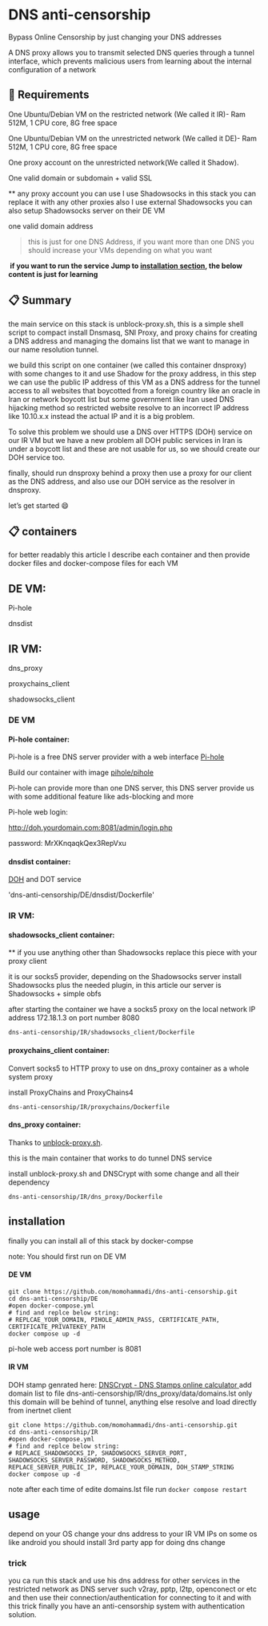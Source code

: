 # DNS anti-censorship
Bypass Online Censorship by just changing your DNS addresses

A DNS proxy allows you to transmit selected DNS queries through a tunnel interface, which prevents malicious users from learning about the internal configuration of a network
## :blue_book: Requirements
One Ubuntu/Debian VM on the restricted network (We called it IR)- Ram 512M, 1 CPU core, 8G free space

One Ubuntu/Debian VM on the unrestricted network (We called it DE)- Ram 512M, 1 CPU core, 8G free space

One proxy account on the unrestricted network(We called it Shadow).

One valid domain or subdomain + valid SSL

** any proxy account you can use I use Shadowsocks in this stack you can replace it with any other proxies also I use external Shadowsocks you can also setup Shadowsocks server on their DE VM

one valid domain address

>this is just for one DNS Address, if you want more than one DNS you should increase your VMs depending on what you want

**‌ if you want to run the service Jump to [installation section](https://github.com/momohammadi/dns-anti-censorship#installation), the below content is just for learning**

## :clipboard: Summary

the main service on this stack is unblock-proxy.sh, this is a simple shell script to compact install Dnsmasq, SNI Proxy, and proxy chains for creating a DNS address and managing the domains list that we want to manage in our name resolution tunnel.

we build this script on one container (we called this container dnsproxy) with some changes to it and use Shadow for the proxy address, in this step we can use the public IP address of this VM as a DNS address for the tunnel access to all websites that boycotted from a foreign country like an oracle in Iran or network boycott list but some government like Iran used DNS hijacking method so restricted website resolve to an incorrect IP address like 10.10.x.x instead the actual IP and it is a big problem.

To solve this problem we should use a DNS over HTTPS (DOH) service on our IR VM but we have a new problem all DOH public services in Iran is under a boycott list and these are not usable for us, so we should create our DOH service too.

finally, should run dnsproxy behind a proxy then use a proxy for our client as the DNS address, and also use our DOH service as the resolver in dnsproxy.

let’s get started :smile: 
## :clipboard: containers

for better readably this article I describe each container and then provide docker files and docker-compose files for each VM
## DE VM: 
Pi-hole

dnsdist
## IR VM: 
dns_proxy

proxychains_client

shadowsocks_client
### DE VM
#### Pi-hole container:
Pi-hole is a free DNS server provider with a web interface [Pi-hole](https://pi-hole.net/)

Build our container with image [pihole/pihole](https://hub.docker.com/r/pihole/pihole)

Pi-hole can provide more than one DNS server, this DNS server provide us with some additional feature like ads-blocking and more

Pi-hole web login: 

http://doh.yourdomain.com:8081/admin/login.php

password: MrXKnqaqkQex3RepVxu

#### dnsdist container: 

[DOH](https://en.wikipedia.org/wiki/DNS_over_HTTPS) and DOT service

'dns-anti-censorship/DE/dnsdist/Dockerfile'
### IR VM:
#### shadowsocks_client container:
** if you use anything other than Shadowsocks replace this piece with your proxy client

it is our socks5 provider, depending on the Shadowsocks server install Shadowsocks plus the needed plugin, in this article our server is Shadowsocks + simple obfs

after starting the container we have a socks5 proxy on the local network IP address 172.18.1.3 on port number 8080

`dns-anti-censorship/IR/shadowsocks_client/Dockerfile`

#### proxychains_client container:
Convert socks5 to HTTP proxy to use on dns_proxy container as a whole system proxy

install ProxyChains and ProxyChains4

`dns-anti-censorship/IR/proxychains/Dockerfile`

#### dns_proxy container:

Thanks to [unblock-proxy.sh](https://github.com/suuhm/unblock-proxy.sh).

this is the main container that works to do tunnel DNS service

install unblock-proxy.sh and DNSCrypt  with some change and all their dependency

`dns-anti-censorship/IR/dns_proxy/Dockerfile`
## installation
finally you can install all of this stack by docker-compse

note: You should first run on DE VM
#### DE VM

```
git clone https://github.com/momohammadi/dns-anti-censorship.git
cd dns-anti-censorship/DE
#open docker-compose.yml
# find and replce below string:
# REPLCAE_YOUR_DOMAIN, PIHOLE_ADMIN_PASS, CERTIFICATE_PATH, CERTIFICATE_PRIVATEKEY_PATH
docker compose up -d
```
pi-hole web access port number is 8081

#### IR VM
DOH stamp genrated here: [DNSCrypt - DNS Stamps online calculator ](https://dnscrypt.info/stamps/)
add domain list to file dns-anti-censorship/IR/dns_proxy/data/domains.lst only this domain will be behind of tunnel, anything else resolve and load directly from inertnet client
```
git clone https://github.com/momohammadi/dns-anti-censorship.git
cd dns-anti-censorship/IR
#open docker-compose.yml
# find and replce below string:
# REPLACE_SHADOWSOCKS_IP, SHADOWSOCKS_SERVER_PORT, SHADOWSOCKS_SERVER_PASSWORD, SHADOWSOCKS_METHOD, REPLACE_SERVER_PUBLIC_IP, REPLACE_YOUR_DOMAIN, DOH_STAMP_STRING
docker compose up -d
```
note after each time of edite domains.lst file run `docker compose restart`

## usage
depend on your OS change your dns address to your IR VM IPs
on some os like android you should install 3rd party app for doing dns change
### trick
you ca run this stack and use his dns address for other services in the restricted network as DNS server such v2ray, pptp, l2tp, openconect or etc and then use their connection/authentication for connecting to it and with this trick finally you have an anti-censorship system with authentication solution.
